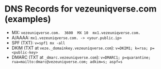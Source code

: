 # DNS Records for vezeuniqverse.com (examples)

- MX: `vezeuniqverse.com.  3600  MX 10  mx1.vezeuniqverse.com.`
- A/AAAA: `mx1.vezeuniqverse.com. -> <your.public.ip>`
- SPF (TXT): `v=spf1 mx -all`
- DKIM (TXT at `veze._domainkey.vezeuniqverse.com`): `v=DKIM1; k=rsa; p=<public-key>`
- DMARC (TXT at `_dmarc.vezeuniqverse.com`): `v=DMARC1; p=quarantine; rua=mailto:dmarc@vezeuniqverse.com; adkim=s; aspf=s`

